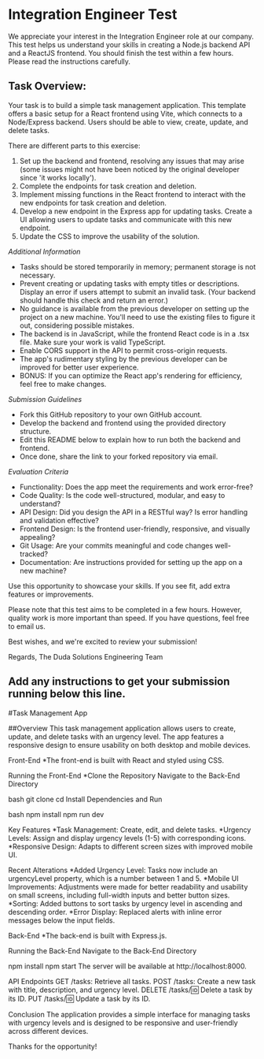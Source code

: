 # Integration Engineer Test

We appreciate your interest in the Integration Engineer role at our company. This test helps us understand your skills in creating a Node.js backend API and a ReactJS frontend. You should finish the test within a few hours. Please read the instructions carefully.

## Task Overview:

Your task is to build a simple task management application. This template offers a basic setup for a React frontend using Vite, which connects to a Node/Express backend. Users should be able to view, create, update, and delete tasks.

There are different parts to this exercise:

1. Set up the backend and frontend, resolving any issues that may arise (some issues might not have been noticed by the original developer since 'it works locally').
2. Complete the endpoints for task creation and deletion.
3. Implement missing functions in the React frontend to interact with the new endpoints for task creation and deletion.
4. Develop a new endpoint in the Express app for updating tasks. Create a UI allowing users to update tasks and communicate with this new endpoint.
5. Update the CSS to improve the usability of the solution.

*Additional Information*

* Tasks should be stored temporarily in memory; permanent storage is not necessary.
* Prevent creating or updating tasks with empty titles or descriptions. Display an error if users attempt to submit an invalid task. (Your backend should handle this check and return an error.)
* No guidance is available from the previous developer on setting up the project on a new machine. You'll need to use the existing files to figure it out, considering possible mistakes.
* The backend is in JavaScript, while the frontend React code is in a .tsx file. Make sure your work is valid TypeScript.
* Enable CORS support in the API to permit cross-origin requests.
* The app's rudimentary styling by the previous developer can be improved for better user experience.
* BONUS: If you can optimize the React app's rendering for efficiency, feel free to make changes.

*Submission Guidelines*

* Fork this GitHub repository to your own GitHub account.
* Develop the backend and frontend using the provided directory structure.
* Edit this README below to explain how to run both the backend and frontend.
* Once done, share the link to your forked repository via email.

*Evaluation Criteria*

* Functionality: Does the app meet the requirements and work error-free?
* Code Quality: Is the code well-structured, modular, and easy to understand?
* API Design: Did you design the API in a RESTful way? Is error handling and validation effective?
* Frontend Design: Is the frontend user-friendly, responsive, and visually appealing?
* Git Usage: Are your commits meaningful and code changes well-tracked?
* Documentation: Are instructions provided for setting up the app on a new machine?

Use this opportunity to showcase your skills. If you see fit, add extra features or improvements.

Please note that this test aims to be completed in a few hours. However, quality work is more important than speed. If you have questions, feel free to email us.

Best wishes, and we're excited to review your submission!

Regards,
The Duda Solutions Engineering Team

## Add any instructions to get your submission running below this line.

#Task Management App

##Overview
This task management application allows users to create, update, and delete tasks with an urgency level. The app features a responsive design to ensure usability on both desktop and mobile devices.

Front-End
*The front-end is built with React and styled using CSS.

Running the Front-End
*Clone the Repository
Navigate to the Back-End Directory

bash
git clone <repository-url>
cd <repository-directory>
Install Dependencies and Run 

bash
npm install
npm run dev

Key Features
*Task Management: Create, edit, and delete tasks.
*Urgency Levels: Assign and display urgency levels (1-5) with corresponding icons.
*Responsive Design: Adapts to different screen sizes with improved mobile UI.

Recent Alterations
*Added Urgency Level: Tasks now include an urgencyLevel property, which is a number between 1 and 5.
*Mobile UI Improvements: Adjustments were made for better readability and usability on small screens, including full-width inputs and better button sizes.
*Sorting: Added buttons to sort tasks by urgency level in ascending and descending order.
*Error Display: Replaced alerts with inline error messages below the input fields.

Back-End
*The back-end is built with Express.js.

Running the Back-End
Navigate to the Back-End Directory

npm install
npm start
The server will be available at http://localhost:8000.

API Endpoints
GET /tasks: Retrieve all tasks.
POST /tasks: Create a new task with title, description, and urgency level.
DELETE /tasks/:id: Delete a task by its ID.
PUT /tasks/:id: Update a task by its ID.

Conclusion
The application provides a simple interface for managing tasks with urgency levels and is designed to be responsive and user-friendly across different devices.

Thanks for the opportunity!